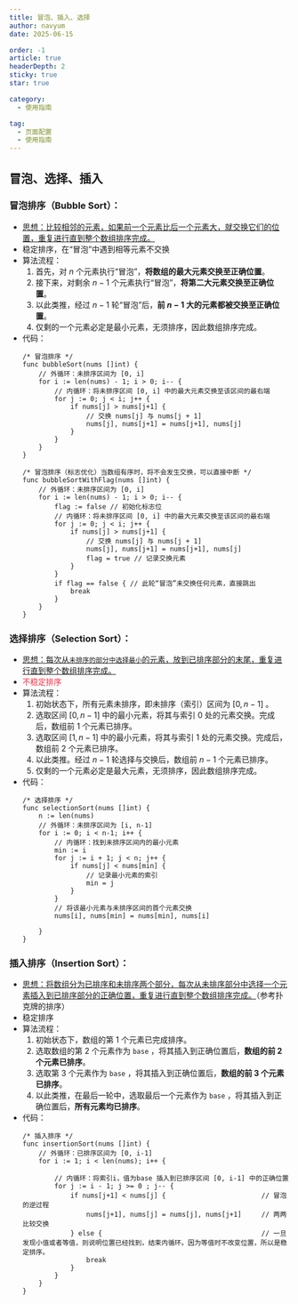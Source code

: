 ```yaml
---
title: 冒泡、插入、选择
author: navyum
date: 2025-06-15

order: -1
article: true
headerDepth: 2
sticky: true
star: true

category:
  - 使用指南

tag:
  - 页面配置
  - 使用指南
---
```


## 冒泡、选择、插入

### 冒泡排序（Bubble Sort）：
* <u>思想：比较相邻的元素，如果前一个元素比后一个元素大，就交换它们的位置，重复进行直到整个数组排序完成。</u>
* 稳定排序，在“冒泡”中遇到相等元素不交换
* 算法流程：
    1. 首先，对 $n$ 个元素执行“冒泡”，**将数组的最大元素交换至正确位置**。
    2. 接下来，对剩余 $n - 1$ 个元素执行“冒泡”，**将第二大元素交换至正确位置**。
    3. 以此类推，经过 $n - 1$ 轮“冒泡”后，**前 $n - 1$ 大的元素都被交换至正确位置**。
    4. 仅剩的一个元素必定是最小元素，无须排序，因此数组排序完成。
* 代码：
    ```golang
    /* 冒泡排序 */ 
    func bubbleSort(nums []int) {
        // 外循环：未排序区间为 [0, i]
        for i := len(nums) - 1; i > 0; i-- {
            // 内循环：将未排序区间 [0, i] 中的最大元素交换至该区间的最右端
            for j := 0; j < i; j++ {
                if nums[j] > nums[j+1] {
                    // 交换 nums[j] 与 nums[j + 1]
                    nums[j], nums[j+1] = nums[j+1], nums[j]
                }
            }
        }
    }

    /* 冒泡排序（标志优化）当数组有序时，将不会发生交换，可以直接中断 */
    func bubbleSortWithFlag(nums []int) {
        // 外循环：未排序区间为 [0, i]
        for i := len(nums) - 1; i > 0; i-- {
            flag := false // 初始化标志位
            // 内循环：将未排序区间 [0, i] 中的最大元素交换至该区间的最右端
            for j := 0; j < i; j++ {
                if nums[j] > nums[j+1] {
                    // 交换 nums[j] 与 nums[j + 1]
                    nums[j], nums[j+1] = nums[j+1], nums[j]
                    flag = true // 记录交换元素
                }
            }
            if flag == false { // 此轮“冒泡”未交换任何元素，直接跳出
                break
            }
        }
    }
    ```


### 选择排序（Selection Sort）：
* <u>思想：每次从`未排序的部分中选择最小`的元素，放到已排序部分的末尾，重复进行直到整个数组排序完成。</u>
* <span style="color: rgb(255, 41, 65);">不稳定排序</span>
* 算法流程：
    1. 初始状态下，所有元素未排序，即未排序（索引）区间为 $[0, n-1]$ 。
    2. 选取区间 $[0, n-1]$ 中的最小元素，将其与索引 $0$ 处的元素交换。完成后，数组前 1 个元素已排序。
    3. 选取区间 $[1, n-1]$ 中的最小元素，将其与索引 $1$ 处的元素交换。完成后，数组前 2 个元素已排序。
    4. 以此类推。经过 $n - 1$ 轮选择与交换后，数组前 $n - 1$ 个元素已排序。
    5. 仅剩的一个元素必定是最大元素，无须排序，因此数组排序完成。
* 代码：
    ```golang
    /* 选择排序 */
    func selectionSort(nums []int) {
        n := len(nums)
        // 外循环：未排序区间为 [i, n-1]
        for i := 0; i < n-1; i++ {
            // 内循环：找到未排序区间内的最小元素
            min := i
            for j := i + 1; j < n; j++ {
                if nums[j] < nums[min] {
                    // 记录最小元素的索引
                    min = j
                }
            }
            // 将该最小元素与未排序区间的首个元素交换
            nums[i], nums[min] = nums[min], nums[i]

        }
    }
    ```


### 插入排序（Insertion Sort）：
* <u> 思想：将数组分为已排序和未排序两个部分，每次从未排序部分中选择一个元素插入到已排序部分的正确位置，重复进行直到整个数组排序完成。</u>（参考扑克牌的排序）
* 稳定排序
* 算法流程：
    1. 初始状态下，数组的第 1 个元素已完成排序。
    2. 选取数组的第 2 个元素作为 `base` ，将其插入到正确位置后，**数组的前 2 个元素已排序**。
    3. 选取第 3 个元素作为 `base` ，将其插入到正确位置后，**数组的前 3 个元素已排序**。
    4. 以此类推，在最后一轮中，选取最后一个元素作为 `base` ，将其插入到正确位置后，**所有元素均已排序**。
* 代码：
    ```golang
    /* 插入排序 */
    func insertionSort(nums []int) {
        // 外循环：已排序区间为 [0, i-1]
        for i := 1; i < len(nums); i++ {

            // 内循环：将索引i，值为base 插入到已排序区间 [0, i-1] 中的正确位置
            for j := i - 1; j >= 0 ; j-- {
                if nums[j+1] < nums[j] {                        // 冒泡的逆过程
                    nums[j+1], nums[j] = nums[j], nums[j+1]     // 两两比较交换
                } else {                                        // 一旦发现小值或者等值，则说明位置已经找到，结束内循环。因为等值时不改变位置，所以是稳定排序。
                    break
                }
            }
        }
    }

    ```